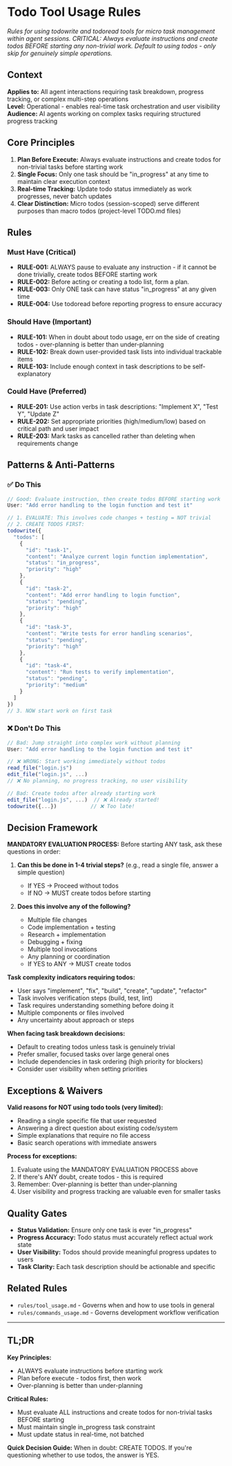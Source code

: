 # Todo Tool Usage Rules

*Rules for using todowrite and todoread tools for micro task management within agent sessions. CRITICAL: Always evaluate instructions and create todos BEFORE starting any non-trivial work. Default to using todos - only skip for genuinely simple operations.*

## Context

**Applies to:** All agent interactions requiring task breakdown, progress tracking, or complex multi-step operations  
**Level:** Operational - enables real-time task orchestration and user visibility  
**Audience:** AI agents working on complex tasks requiring structured progress tracking

## Core Principles

1. **Plan Before Execute:** Always evaluate instructions and create todos for non-trivial tasks before starting work
2. **Single Focus:** Only one task should be "in_progress" at any time to maintain clear execution context
3. **Real-time Tracking:** Update todo status immediately as work progresses, never batch updates
4. **Clear Distinction:** Micro todos (session-scoped) serve different purposes than macro todos (project-level TODO.md files)

## Rules

### Must Have (Critical)

- **RULE-001:** ALWAYS pause to evaluate any instruction - if it cannot be done trivially, create todos BEFORE starting work
- **RULE-002:** Before acting or creating a todo list, form a plan.
- **RULE-003:** Only ONE task can have status "in_progress" at any given time
- **RULE-004:** Use todoread before reporting progress to ensure accuracy

### Should Have (Important)

- **RULE-101:** When in doubt about todo usage, err on the side of creating todos - over-planning is better than under-planning
- **RULE-102:** Break down user-provided task lists into individual trackable items
- **RULE-103:** Include enough context in task descriptions to be self-explanatory

### Could Have (Preferred)

- **RULE-201:** Use action verbs in task descriptions: "Implement X", "Test Y", "Update Z"
- **RULE-202:** Set appropriate priorities (high/medium/low) based on critical path and user impact
- **RULE-203:** Mark tasks as cancelled rather than deleting when requirements change

## Patterns & Anti-Patterns

### ✅ Do This

```javascript
// Good: Evaluate instruction, then create todos BEFORE starting work
User: "Add error handling to the login function and test it"

// 1. EVALUATE: This involves code changes + testing = NOT trivial
// 2. CREATE TODOS FIRST:
todowrite({
  "todos": [
    {
      "id": "task-1",
      "content": "Analyze current login function implementation",
      "status": "in_progress",
      "priority": "high"
    },
    {
      "id": "task-2", 
      "content": "Add error handling to login function",
      "status": "pending",
      "priority": "high"
    },
    {
      "id": "task-3",
      "content": "Write tests for error handling scenarios",
      "status": "pending",
      "priority": "high"
    },
    {
      "id": "task-4",
      "content": "Run tests to verify implementation",
      "status": "pending",
      "priority": "medium"
    }
  ]
})
// 3. NOW start work on first task
```

### ❌ Don't Do This

```javascript
// Bad: Jump straight into complex work without planning
User: "Add error handling to the login function and test it"

// ❌ WRONG: Start working immediately without todos
read_file("login.js")
edit_file("login.js", ...)
// ❌ No planning, no progress tracking, no user visibility

// Bad: Create todos after already starting work
edit_file("login.js", ...)  // ❌ Already started!
todowrite({...})           // ❌ Too late!
```

## Decision Framework

**MANDATORY EVALUATION PROCESS:**
Before starting ANY task, ask these questions in order:

1. **Can this be done in 1-4 trivial steps?** (e.g., read a single file, answer a simple question)
   - If YES → Proceed without todos
   - If NO → MUST create todos before starting

2. **Does this involve any of the following?**
   - Multiple file changes
   - Code implementation + testing
   - Research + implementation
   - Debugging + fixing
   - Multiple tool invocations
   - Any planning or coordination
   - If YES to ANY → MUST create todos

**Task complexity indicators requiring todos:**
- User says "implement", "fix", "build", "create", "update", "refactor"
- Task involves verification steps (build, test, lint)
- Task requires understanding something before doing it
- Multiple components or files involved
- Any uncertainty about approach or steps

**When facing task breakdown decisions:**
- Default to creating todos unless task is genuinely trivial
- Prefer smaller, focused tasks over large general ones
- Include dependencies in task ordering (high priority for blockers)
- Consider user visibility when setting priorities

## Exceptions & Waivers

**Valid reasons for NOT using todo tools (very limited):**
- Reading a single specific file that user requested
- Answering a direct question about existing code/system
- Simple explanations that require no file access
- Basic search operations with immediate answers

**Process for exceptions:**
1. Evaluate using the MANDATORY EVALUATION PROCESS above
2. If there's ANY doubt, create todos - this is required
3. Remember: Over-planning is better than under-planning
4. User visibility and progress tracking are valuable even for smaller tasks

## Quality Gates

- **Status Validation:** Ensure only one task is ever "in_progress"
- **Progress Accuracy:** Todo status must accurately reflect actual work state
- **User Visibility:** Todos should provide meaningful progress updates to users
- **Task Clarity:** Each task description should be actionable and specific

## Related Rules

- `rules/tool_usage.md` - Governs when and how to use tools in general
- `rules/commands_usage.md` - Governs development workflow verification

---

## TL;DR

**Key Principles:**
- ALWAYS evaluate instructions before starting work
- Plan before execute - todos first, then work
- Over-planning is better than under-planning

**Critical Rules:**
- Must evaluate ALL instructions and create todos for non-trivial tasks BEFORE starting
- Must maintain single in_progress task constraint
- Must update status in real-time, not batched

**Quick Decision Guide:**
When in doubt: CREATE TODOS. If you're questioning whether to use todos, the answer is YES.